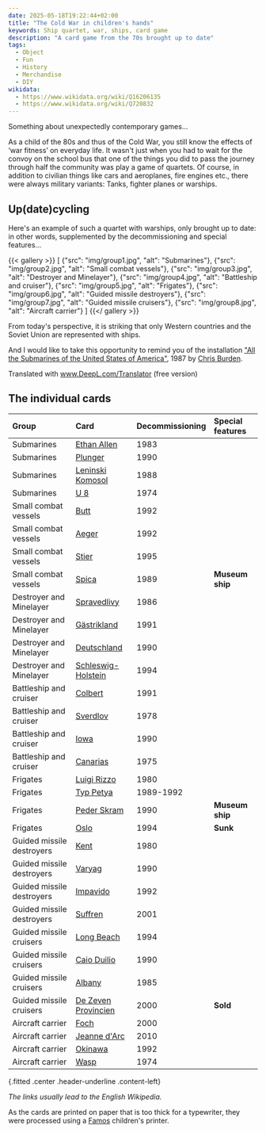 ```yaml
---
date: 2025-05-18T19:22:44+02:00
title: "The Cold War in children's hands"
keywords: Ship quartet, war, ships, card game
description: "A card game from the 70s brought up to date"
tags:
  - Object
  - Fun
  - History
  - Merchandise
  - DIY
wikidata:
  - https://www.wikidata.org/wiki/Q16206135
  - https://www.wikidata.org/wiki/Q720832
---
```


Something about unexpectedly contemporary games...
<!--more-->

As a child of the 80s and thus of the Cold War, you still know the effects of ‘war fitness’ on everyday life. It wasn't just when you had to wait for the convoy on the school bus that one of the things you did to pass the journey through half the community was play a game of quartets. Of course, in addition to civilian things like cars and aeroplanes, fire engines etc., there were always military variants: Tanks, fighter planes or warships.

## Up(date)cycling

Here's an example of such a quartet with warships, only brought up to date: in other words, supplemented by the decommissioning and special features...

{{< gallery >}}
[
  {"src": "img/group1.jpg", "alt": "Submarines"},
  {"src": "img/group2.jpg", "alt": "Small combat vessels"},
  {"src": "img/group3.jpg", "alt": "Destroyer and Minelayer"},
  {"src": "img/group4.jpg", "alt": "Battleship and cruiser"},
  {"src": "img/group5.jpg", "alt": "Frigates"},
  {"src": "img/group6.jpg", "alt": "Guided missile destroyers"},
  {"src": "img/group7.jpg", "alt": "Guided missile cruisers"},
  {"src": "img/group8.jpg", "alt": "Aircraft carrier"}
]
{{</ gallery >}}

From today's perspective, it is striking that only Western countries and the Soviet Union are represented with ships.

And I would like to take this opportunity to remind you of the installation ["All the Submarines of the United States of America"](https://www.sartle.com/artwork/all-the-submarines-of-the-united-states-of-america-chris-burden), 1987 by [Chris Burden](https://en.wikipedia.org/wiki/Chris_Burden).

Translated with www.DeepL.com/Translator (free version)

## The individual cards

| Group | Card | Decommissioning | Special features |
| :---- | :---- | ----- | :---- |
| Submarines | [Ethan Allen](https://en.wikipedia.org/wiki/USS_Ethan_Allen_(SSBN-608)) | 1983 |  |
| Submarines | [Plunger](https://en.wikipedia.org/wiki/USS_Plunger_(SSN-595)) | 1990 |  |
| Submarines | [Leninski Komosol](https://en.wikipedia.org/wiki/Soviet_submarine_K-3_Leninsky_Komsomol) | 1988 |  |
| Submarines | [U 8](https://en.wikipedia.org/wiki/Type_205_submarine) | 1974 |  |
| Small combat vessels | [Butt](https://en.wikipedia.org/wiki/Barbe-class_utility_landing_craft) | 1992 |  |
| Small combat vessels | [Aeger](https://en.wikipedia.org/wiki/HNoMS_%C3%86ger) | 1992 |  |
| Small combat vessels | [Stier](https://www.historisches-marinearchiv.de/projekte/minensucher/ausgabe.php?where_value=831) | 1995 |  |
| Small combat vessels | [Spica](https://en.wikipedia.org/wiki/HSwMS_Spica_(T121)) | 1989 | **Museum ship** |
| Destroyer and Minelayer | [Spravedlivy](https://en.wikipedia.org/wiki/ORP_Warszawa_(1970)) | 1986 |  |
| Destroyer and Minelayer | [Gästrikland](https://en.wikipedia.org/wiki/HSwMS_G%C3%A4strikland_(J22)) | 1991 |  |
| Destroyer and Minelayer | [Deutschland](https://en.wikipedia.org/wiki/German_training_cruiser_Deutschland) | 1990 |  |
| Destroyer and Minelayer | [Schleswig-Holstein](https://en.wikipedia.org/wiki/German_destroyer_Schleswig-Holstein) | 1994 |  |
| Battleship and cruiser | [Colbert](https://en.wikipedia.org/wiki/French_cruiser_Colbert_(C611)) | 1991 |  |
| Battleship and cruiser | [Sverdlov](https://en.wikipedia.org/wiki/Soviet_cruiser_Sverdlov) | 1978 |  |
| Battleship and cruiser | [Iowa](https://en.wikipedia.org/wiki/USS_Iowa_(BB-61)) | 1990 |  |
| Battleship and cruiser | [Canarias](https://en.wikipedia.org/wiki/Spanish_cruiser_Canarias) | 1975 |  |
| Frigates | [Luigi Rizzo](https://en.wikipedia.org/wiki/Italian_frigate_Luigi_Rizzo_(F_596)) | 1980 |  |
| Frigates | [Typ Petya](https://en.wikipedia.org/wiki/Petya-class_frigate) | 1989-1992 |  |
| Frigates | [Peder Skram](https://en.wikipedia.org/wiki/HDMS_Peder_Skram_(F352)) | 1990 | **Museum ship** |
| Frigates | [Oslo](https://en.wikipedia.org/wiki/HNoMS_Oslo_(F300)) | 1994 | **Sunk** |
| Guided missile destroyers | [Kent](https://en.wikipedia.org/wiki/HMS_Kent_(D12)) | 1980 |  |
| Guided missile destroyers | [Varyag](https://en.wikipedia.org/wiki/Soviet_cruiser_Varyag_(1963)) | 1990 |  |
| Guided missile destroyers | [Impavido](https://en.wikipedia.org/wiki/Italian_destroyer_Impavido_(D_570)) | 1992 |  |
| Guided missile destroyers | [Suffren](https://en.wikipedia.org/wiki/French_frigate_Suffren) | 2001 |  |
| Guided missile cruisers | [Long Beach](https://en.wikipedia.org/wiki/USS_Long_Beach_(CGN-9)) | 1994 |  |
| Guided missile cruisers | [Caio Duilio](https://en.wikipedia.org/wiki/Italian_cruiser_Caio_Duilio) | 1990 |  |
| Guided missile cruisers | [Albany](https://en.wikipedia.org/wiki/USS_Albany_(CA-123)) | 1985 |  |
| Guided missile cruisers | [De Zeven Provincien](https://en.wikipedia.org/wiki/HNLMS_De_Zeven_Provinci%C3%ABn_(C802)) | 2000 | **Sold** |
| Aircraft carrier | [Foch](https://en.wikipedia.org/wiki/French_aircraft_carrier_Foch) | 2000 |  |
| Aircraft carrier | [Jeanne d'Arc](https://en.wikipedia.org/wiki/French_cruiser_Jeanne_d%27Arc_(R97)) | 2010 |  |
| Aircraft carrier | [Okinawa](https://en.wikipedia.org/wiki/USS_Okinawa_(LPH-3)) | 1992 |  |
| Aircraft carrier | [Wasp](https://en.wikipedia.org/wiki/USS_Wasp_(CV-18)) | 1974 |  |
{.fitted .center .header-underline .content-left}


*The links usually lead to the English Wikipedia.*

As the cards are printed on paper that is too thick for a typewriter, they were processed using a [Famos](https://de.wikipedia.org/wiki/Famos_(company)) children's printer.
